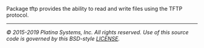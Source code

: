 Package tftp provides the ability to read and write files using the TFTP
protocol.

---

*&copy; 2015-2019 Platina Systems, Inc. All rights reserved.
Use of this source code is governed by this BSD-style [LICENSE].*

[LICENSE]: ../LICENSE
